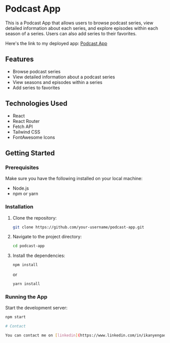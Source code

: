 # Podcast App

This is a Podcast App that allows users to browse podcast series, view detailed information about each series, and explore episodes within each season of a series. Users can also add series to their favorites.

Here's the link to my deployed app: [Podcast App](https://ikanyengadams-podcast-app.netlify.app/podcasts)

## Features

- Browse podcast series
- View detailed information about a podcast series
- View seasons and episodes within a series
- Add series to favorites

## Technologies Used

- React
- React Router
- Fetch API
- Tailwind CSS
- FontAwesome Icons

## Getting Started

### Prerequisites

Make sure you have the following installed on your local machine:

- Node.js
- npm or yarn

### Installation

1. Clone the repository:

    ```bash
    git clone https://github.com/your-username/podcast-app.git
    ```

2. Navigate to the project directory:

    ```bash
    cd podcast-app
    ```

3. Install the dependencies:

    ```bash
    npm install
    ```

    or

    ```bash
    yarn install
    ```

### Running the App

Start the development server:

```bash
npm start

# Contact 

You can contact me on [linkedin](https://www.linkedin.com/in/ikanyengadams/) or emil me @ikanyengadams2@gmail.com.
